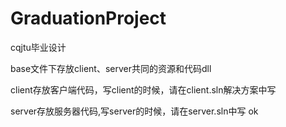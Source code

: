 # GraduationProject
 cqjtu毕业设计


base文件下存放client、server共同的资源和代码dll

client存放客户端代码，写client的时候，请在client.sln解决方案中写

server存放服务器代码,写server的时候，请在server.sln中写
ok
